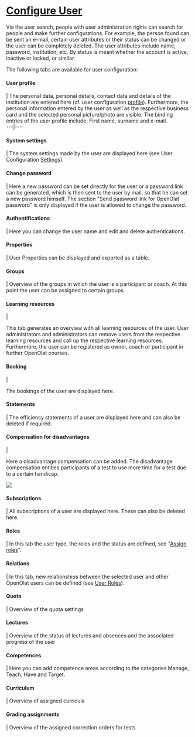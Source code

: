 #  [Configure User](Configure+User.html)

Via the user search, people with user administration rights can search for
people and make further configurations. For example, the person found can be
sent an e-mail, certain user attributes or their status can be changed or the
user can be completely deleted. The user attributes include name, password,
institution, etc. By status is meant whether the account is active, inactive
or locked, or similar.

The following tabs are available for user configuration:

#### User profile

| The personal data, personal details, contact data and details of the
institution are entered here (cf. user configuration
[profile](Configuration.html#Configuration-_profile)). Furthermore, the
personal information entered by the user as well as the respective business
card and the selected personal picture/photo are visible. The binding entries
of the user profile include: First name, surname and e-mail.  
---|---  
  
#### System settings

| The system settings made by the user are displayed here (see User
Configuration [Settings](Configuration.html#Configuration-_einstellungen)).  
  
#### Change password

| Here a new password can be set directly for the user or a password link can
be generated, which is then sent to the user by mail, so that he can set a new
password himself. The section "Send password link for OpenOlat password" is
only displayed if the user is allowed to change the password.  
  
#### Authentifications

| Here you can change the user name and edit and delete authentications.  
  
#### Properties

| User Properties can be displayed and exported as a table.  
  
#### Groups

| Overview of the groups in which the user is a participant or coach. At this
point the user can be assigned to certain groups.  
  
#### Learning resources

|

This tab generates an overview with all learning resources of the user. User
administrators and administrators can remove users from the respective
learning resources and call up the respective learning resources.
Furthermore, the user can be registered as owner, coach or participant in
further OpenOlat courses.  
  
#### Booking

|

The bookings of the user are displayed here.  
  
#### Statements

| The efficiency statements of a user are displayed here and can also be
deleted if required.  
  
#### Compensation for disadvantages

|

Here a disadvantage compensation can be added. The disadvantage compensation
entitles participants of a test to use more time for a test due to a certain
handicap.

![](assets/disadvantage_compensation%EF%B9%96version=1&modificationDate=1606055182000&api=v2.jpg)  
  
#### Subscriptions

| All subscriptions of a user are displayed here. These can also be deleted
here.  
  
#### Roles

| In this tab the user type, the roles and the status are defined, see
"[Assign roles](Assign+roles.html)".  
  
#### Relations

| In this tab, new relationships between the selected user and other OpenOlat
users can be defined (see [User Roles](User+management.html)).  
  
#### Quota

| Overview of the quota settings  
  
#### Lectures

| Overview of the status of lectures and absences and the associated progress
of the user  
  
#### Competences

| Here you can add competence areas according to the categories Manage, Teach,
Have and Target.  
  
#### Curriculum

| Overview of assigned curricula  
  
#### Grading assignments

| Overview of the assigned correction orders for tests

